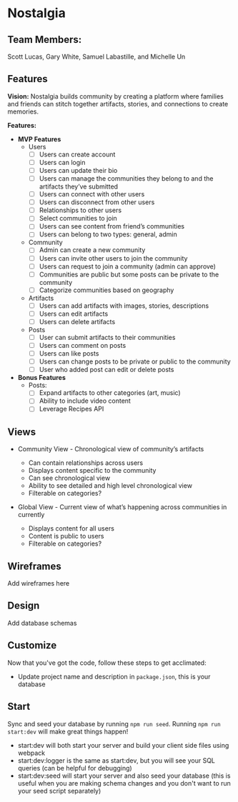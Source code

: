 # Nostalgia

## Team Members:

Scott Lucas, Gary White, Samuel Labastille, and Michelle Un

## Features

**Vision:** Nostalgia builds community by creating a platform where families and friends can stitch together artifacts, stories, and connections to create memories.

**Features:**

- **MVP Features**
  - Users
    - [ ] Users can create account
    - [ ] Users can login
    - [ ] Users can update their bio
    - [ ] Users can manage the communities they belong to and the artifacts they’ve submitted
    - [ ] Users can connect with other users
    - [ ] Users can disconnect from other users
    - [ ] Relationships to other users
    - [ ] Select communities to join
    - [ ] Users can see content from friend’s communities
    - [ ] Users can belong to two types: general, admin
  - Community
    - [ ] Admin can create a new community
    - [ ] Users can invite other users to join the community
    - [ ] Users can request to join a community (admin can approve)
    - [ ] Communities are public but some posts can be private to the community
    - [ ] Categorize communities based on geography
  - Artifacts
    - [ ] Users can add artifacts with images, stories, descriptions
    - [ ] Users can edit artifacts
    - [ ] Users can delete artifacts
  - Posts
    - [ ] User can submit artifacts to their communities
    - [ ] Users can comment on posts
    - [ ] Users can like posts
    - [ ] Users can change posts to be private or public to the community
    - [ ] User who added post can edit or delete posts
- **Bonus Features**
  - Posts:
    - [ ] Expand artifacts to other categories (art, music)
    - [ ] Ability to include video content
    - [ ] Leverage Recipes API

## Views

- Community View - Chronological view of community’s artifacts

  - Can contain relationships across users
  - Displays content specific to the community
  - Can see chronological view
  - Ability to see detailed and high level chronological view
  - Filterable on categories?

- Global View - Current view of what’s happening across communities in currently
  - Displays content for all users
  - Content is public to users
  - Filterable on categories?

## Wireframes

Add wireframes here

## Design

Add database schemas

## Customize

Now that you've got the code, follow these steps to get acclimated:

- Update project name and description in `package.json`, this is your database

## Start

Sync and seed your database by running `npm run seed`. Running `npm run start:dev` will make great things happen!

- start:dev will both start your server and build your client side files using webpack
- start:dev:logger is the same as start:dev, but you will see your SQL queries (can be helpful for debugging)
- start:dev:seed will start your server and also seed your database (this is useful when you are making schema changes and you don't want to run your seed script separately)
